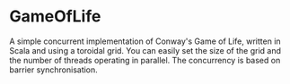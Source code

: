 # GameOfLife

A simple concurrent implementation of Conway's Game of Life, written in Scala and using a toroidal grid. You can easily set the size of the grid and the number of threads operating in parallel. The concurrency is based on barrier synchronisation.


